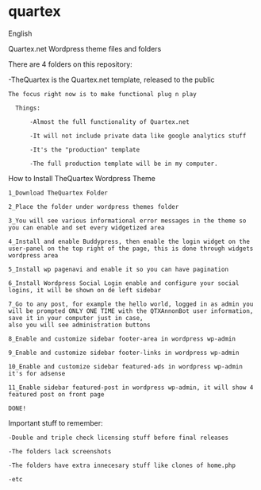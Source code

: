 # quartex
English

Quartex.net Wordpress theme files and folders


There are 4 folders on this repository:
          
  -TheQuartex is the Quartex.net template, released to the public
  
    The focus right now is to make functional plug n play
    
      Things:
      
          -Almost the full functionality of Quartex.net
          
          -It will not include private data like google analytics stuff
          
          -It's the "production" template
          
          -The full production template will be in my computer.

How to Install TheQuartex Wordpress Theme

    1_Download TheQuartex Folder

    2_Place the folder under wordpress themes folder

    3_You will see various informational error messages in the theme so you can enable and set every widgetized area

    4_Install and enable Buddypress, then enable the login widget on the user-panel on the top right of the page, this is done through widgets wordpress area

    5_Install wp pagenavi and enable it so you can have pagination

    6_Install Wordpress Social Login enable and configure your social logins, it will be shown on de left sidebar

    7_Go to any post, for example the hello world, logged in as admin you will be prompted ONLY ONE TIME with the QTXAnnonBot user information, save it in your computer just in case, 
    also you will see administration buttons

    8_Enable and customize sidebar footer-area in wordpress wp-admin

    9_Enable and customize sidebar footer-links in wordpress wp-admin

    10_Enable and customize sidebar featured-ads in wordpress wp-admin it's for adsense
    
    11_Enable sidebar featured-post in wordpress wp-admin, it will show 4 featured post on front page

    DONE!
          
Important stuff to remember:

    -Double and triple check licensing stuff before final releases
    
    -The folders lack screenshots
    
    -The folders have extra innecesary stuff like clones of home.php
    
    -etc
    

